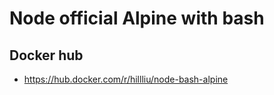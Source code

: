 Node official Alpine with bash
======

## Docker hub
   * https://hub.docker.com/r/hillliu/node-bash-alpine

